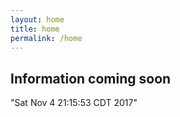 ```yaml
---
layout: home
title: home
permalink: /home
---
```


<style>
  body, h1 {
    color: "#7149B0";
    background-color: "#DC79CF"
  }
</style>

## Information coming soon ##

<div>"Sat Nov  4 21:15:53 CDT 2017"</div>

